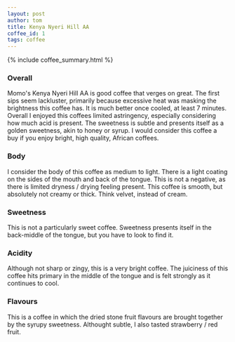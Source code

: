 ```yaml
---
layout: post
author: tom
title: Kenya Nyeri Hill AA
coffee_id: 1
tags: coffee
---
```


{% include coffee_summary.html %}

### Overall
Momo's Kenya Nyeri Hill AA is good coffee that verges on great. The first sips seem lackluster, primarily 
because excessive heat was masking the brightness this coffee has. It is much better once cooled, at least 7 minutes.
Overall I enjoyed this coffees limited astringency, especially considering how much acid is present. The sweetness is 
subtle and presents itself as a golden sweetness, akin to honey or syrup. I would consider this coffee a buy if 
you enjoy bright, high quality, African coffees.

### Body
I consider the body of this coffee as medium to light. There is a light coating on the sides of the mouth and back of 
the tongue. This is not a negative, as there is limited dryness / drying feeling present. This coffee is smooth, but 
absolutely not creamy or thick. Think velvet, instead of cream.

### Sweetness
This is not a particularly sweet coffee. Sweetness presents itself in the back-middle of the tongue, but you have to 
look to find it.

### Acidity
Although not sharp or zingy, this is a very bright coffee. The juiciness of this coffee hits primary in the middle of 
the tongue and is felt strongly as it continues to cool. 

### Flavours
This is a coffee in which the dried stone fruit flavours are brought together by the syrupy sweetness. Althought subtle,
I also tasted strawberry / red fruit. 
